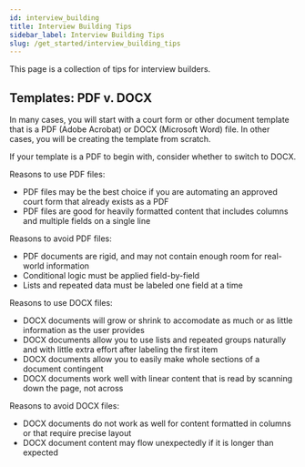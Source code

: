 ```yaml
---
id: interview_building
title: Interview Building Tips
sidebar_label: Interview Building Tips
slug: /get_started/interview_building_tips
---
```


This page is a collection of tips for interview builders.

## Templates: PDF v. DOCX

In many cases, you will start with a court form or other document template that is a PDF (Adobe Acrobat) or DOCX (Microsoft Word) file. In other cases, you will be creating the template from scratch.

If your template is a PDF to begin with, consider whether to switch to DOCX.

Reasons to use PDF files:

* PDF files may be the best choice if you are automating an approved court form that already exists as a PDF
* PDF files are good for heavily formatted content that includes columns and multiple fields on a single line

Reasons to avoid PDF files:

* PDF documents are rigid, and may not contain enough room for real-world information
* Conditional logic must be applied field-by-field
* Lists and repeated data must be labeled one field at a time

Reasons to use DOCX files:

* DOCX documents will grow or shrink to accomodate as much or as little information as the user provides
* DOCX documents allow you to use lists and repeated groups naturally and with little extra effort after labeling the first item
* DOCX documents allow you to easily make whole sections of a document contingent
* DOCX documents work well with linear content that is read by scanning down the page, not across

Reasons to avoid DOCX files:

* DOCX documents do not work as well for content formatted in columns or that require precise layout
* DOCX document content may flow unexpectedly if it is longer than expected
